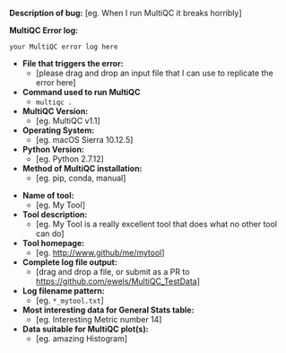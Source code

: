 <!--
Hi there!

Many thanks for creating a MultiQC issue. Most issues
fall into two categories: either you're reporting a
problem with MultiQC or you'd like a new module / feature.

To make sure that you include all of the information
I'll need, I've made two templates for these scenarios
below. Please try to include everything and delete
the rest of the template that is not needed.

You can also delete this entire thing and just type :)

Phil
-->

<!--
####   If you're reporting a bug..  ####
-->
**Description of bug:**
[eg. When I run MultiQC it breaks horribly]

**MultiQC Error log:**
```
your MultiQC error log here
```

* **File that triggers the error:**
    * [please drag and drop an input file that I can use to replicate the error here]
* **Command used to run MultiQC**
    * `multiqc .`
* **MultiQC Version:**
    * [eg. MultiQC v1.1]
* **Operating System:**
    * [eg. macOS Sierra 10.12.5]
* **Python Version:**
    * [eg. Python 2.7.12]
* **Method of MultiQC installation:**
    * [eg. pip, conda, manual]


<!--
####   If you're requesting a new module   ####
-->
* **Name of tool:**
    * [eg. My Tool]
* **Tool description:**
    * [eg. My Tool is a really excellent tool that does what no other tool can do]
* **Tool homepage:**
    * [eg. http://www.github/me/mytool]
* **Complete log file output:**
    * [drag and drop a file, or submit as a PR to https://github.com/ewels/MultiQC_TestData]
    <!-- NB: Please don't just paste contents. GitHub can alter whitespace and formatting.
    Instead, please attach a file by dragging and dropping onto the issue. -->
    <!-- NB: If the file is many MBs then it's fine to truncate,
    though please leave a few lines of data in so that it's clear what the format is -->
* **Log filename pattern:**
    * [eg. `*_mytool.txt`]
    <!-- NB: Only for file that contains information interesting to MultiQC.
    Only if NOT specified by user (consistent for all runs of tool by whoever) -->
* **Most interesting data for General Stats table:**
    * [eg. Interesting Metric number 14]
* **Data suitable for MultiQC plot(s):**
    * [eg. amazing Histogram]
